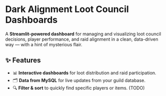 # Dark Alignment Loot Council Dashboards

A **Streamlit-powered dashboard** for managing and visualizing loot council decisions, player performance, and raid alignment in a clean, data-driven way — with a hint of mysterious flair.  

## ✨ Features
- 📊 **Interactive dashboards** for loot distribution and raid participation.
- 🗂 **Data from MySQL** for live updates from your guild database.
- 🔍 **Filter & sort** to quickly find specific players or items. (TODO)
